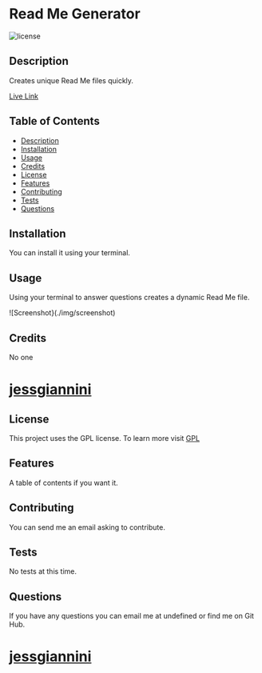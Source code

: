 # Read Me Generator

  ![license](https://img.shields.io/badge/license-GPL-brightgreen) 
  ## Description


  Creates unique Read Me files quickly.
 
  [Live Link](www.google.com)

## Table of Contents

  * [Description](#description)
  * [Installation](#installation)
  * [Usage](#usage)
  * [Credits](#credits)
  * [License](#license)
  * [Features](#features)
  * [Contributing](#contributing)
  * [Tests](#tests)
  * [Questions](#questions)
    
## Installation


  You can install it using your terminal.


  ## Usage


  Using your terminal to answer questions creates a dynamic Read Me file.

  ![Screenshot}(./img/screenshot)


  ## Credits


  No one

  # [jessgiannini](www.github.com/jessgiannini)

 
  ## License


  This project uses the GPL license. To learn more visit [GPL](https://en.wikipedia.org/wiki/GPL_License)


  ## Features


  A table of contents if you want it.


  ## Contributing


  You can send me an email asking to contribute.


  ## Tests


  No tests at this time.

 
  ## Questions


  If you have any questions you can email me at undefined or find me on Git Hub.

  # [jessgiannini](www.github.com/jessgiannini)